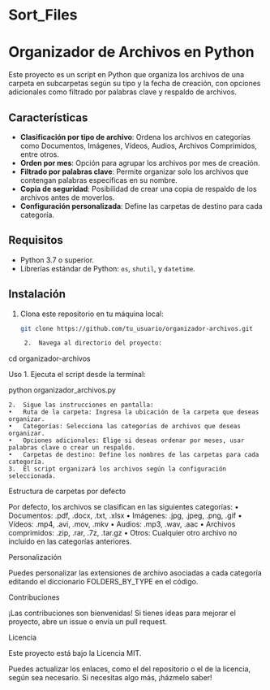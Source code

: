 # Sort_Files
# Organizador de Archivos en Python

Este proyecto es un script en Python que organiza los archivos de una carpeta en subcarpetas según su tipo y la fecha de creación, con opciones adicionales como filtrado por palabras clave y respaldo de archivos. 

## Características

- **Clasificación por tipo de archivo**: Ordena los archivos en categorías como Documentos, Imágenes, Vídeos, Audios, Archivos Comprimidos, entre otros.
- **Orden por mes**: Opción para agrupar los archivos por mes de creación.
- **Filtrado por palabras clave**: Permite organizar solo los archivos que contengan palabras específicas en su nombre.
- **Copia de seguridad**: Posibilidad de crear una copia de respaldo de los archivos antes de moverlos.
- **Configuración personalizada**: Define las carpetas de destino para cada categoría.

## Requisitos

- Python 3.7 o superior.
- Librerías estándar de Python: `os`, `shutil`, y `datetime`.

## Instalación

1. Clona este repositorio en tu máquina local:
   ```bash
   git clone https://github.com/tu_usuario/organizador-archivos.git

	2.	Navega al directorio del proyecto:

cd organizador-archivos



Uso
	1.	Ejecuta el script desde la terminal:

python organizador_archivos.py


	2.	Sigue las instrucciones en pantalla:
	•	Ruta de la carpeta: Ingresa la ubicación de la carpeta que deseas organizar.
	•	Categorías: Selecciona las categorías de archivos que deseas organizar.
	•	Opciones adicionales: Elige si deseas ordenar por meses, usar palabras clave o crear un respaldo.
	•	Carpetas de destino: Define los nombres de las carpetas para cada categoría.
	3.	El script organizará los archivos según la configuración seleccionada.

Estructura de carpetas por defecto

Por defecto, los archivos se clasifican en las siguientes categorías:
	•	Documentos: .pdf, .docx, .txt, .xlsx
	•	Imágenes: .jpg, .jpeg, .png, .gif
	•	Vídeos: .mp4, .avi, .mov, .mkv
	•	Audios: .mp3, .wav, .aac
	•	Archivos comprimidos: .zip, .rar, .7z, .tar.gz
	•	Otros: Cualquier otro archivo no incluido en las categorías anteriores.

Personalización

Puedes personalizar las extensiones de archivo asociadas a cada categoría editando el diccionario FOLDERS_BY_TYPE en el código.

Contribuciones

¡Las contribuciones son bienvenidas! Si tienes ideas para mejorar el proyecto, abre un issue o envía un pull request.

Licencia

Este proyecto está bajo la Licencia MIT.

Puedes actualizar los enlaces, como el del repositorio o el de la licencia, según sea necesario. Si necesitas algo más, ¡házmelo saber!
